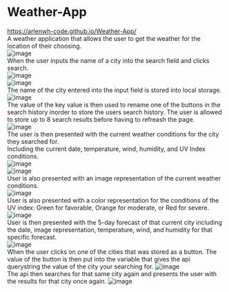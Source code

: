 # Weather-App
https://arlenwh-code.github.io/Weather-App/
<br>
A weather application that allows the user to get the weather for the location of their choosing.
<br>
![image](https://user-images.githubusercontent.com/82676357/126334148-a00da92d-0b51-41c1-a647-e8e2c4c6122c.png)
<br>
When the user inputs the name of a city into the search field and clicks search.
<br>
![image](https://user-images.githubusercontent.com/82676357/126334567-0d694d00-9c0a-42ac-8d3e-3c2f7f50021e.png)
<br>
![image](https://user-images.githubusercontent.com/82676357/126334513-8abd1d13-1f00-4edd-ad9d-4baf83bccc86.png)
<br>
The name of the city entered into the input field is stored into local storage.
![image](https://user-images.githubusercontent.com/82676357/126334953-da9e3809-02b4-46fd-9df5-b264e8190e0c.png)
<br>
The value of the key value is then used to rename one of the buttons in the search history inorder to store the users search history.
The user is allowed to store up to 8 search results before having to refreash the page.
<br>
![image](https://user-images.githubusercontent.com/82676357/126335412-ec3a9919-ca8a-4a21-a5fc-71eb5fe5da6c.png)
<br>
The user is then presented with the current weather conditions for the city they searched for.
<br>
Including the current date, temperature, wind, humidity, and UV Index conditions.
<br>
![image](https://user-images.githubusercontent.com/82676357/126335652-55b49700-9d2a-4600-9f66-59e96576e201.png)
<br>
![image](https://user-images.githubusercontent.com/82676357/126335947-01954e40-01f2-4735-8b78-274fdf315ea3.png)
<br>
User is also presented with an image representation of the current weather conditions.
<br>
![image](https://user-images.githubusercontent.com/82676357/126336081-2da61b70-e097-4be9-816f-82717ed8323c.png)
<br>
User is also presented with a color representation for the conditions of the UV index: Green for favorable, Orange for moderate, or Red for severe.
<br>
![image](https://user-images.githubusercontent.com/82676357/126336630-4a716f54-ba86-443c-a2b8-14cbde43aa54.png)
<br>
User is then presented with the 5-day forecast of that current city including the date, image representation, temperature, wind, and humidity for that specific forecast.
<br>
![image](https://user-images.githubusercontent.com/82676357/126337181-bdc4f173-6a08-4346-8006-c5e4df2570b3.png)
<br>
When the user clicks on one of the cities that was stored as a button. The value of the button is then put into the variable that gives the api querystring the value of the 
city your searching for.
![image](https://user-images.githubusercontent.com/82676357/126337905-6ed58963-584d-454b-9db4-8d456e077db7.png)
<br>
The api then searches for that same city again and presents the user with the results for that city once again.
![image](https://user-images.githubusercontent.com/82676357/126338461-a1fda1dd-f44c-4e83-b156-1f64f44f1f74.png)
